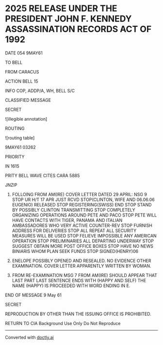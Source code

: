 # 2025 RELEASE UNDER THE PRESIDENT JOHN F. KENNEDY ASSASSINATION RECORDS ACT OF 1992

DATE 054 9MAY61

TO BELL

FROM CARACUS

ACTION BELL 15

INFO COP, ADDP/A, WH, BELL S/C

CLASSIFIED MESSAGE

SECRET

![illegible annotation]

ROUTING

![routing table]

9MAY61 03262

PRIORITY

IN 1615

PRITY BELL WAVE CITES CARA 5885

JNZIP

1. FOLLOING FROM AM(IRE) COVER LETTER DATED 29 APRIL:
   NSG 9 STOP UR H/T 17 APR JUST RCVD STOP(CLINTON, WIFE AND 06.06.06
   EUGENIO) RELEASED STOP REGISTERING(SWISS) END STOP STAND BY
   POSSIBLY CLINTON TRANSMITTING STOP COMPLETELY ORGANIZING
   OPERATIONS AROUND PETE AND PACO STOP PETE WILL HAVE CONTACTS
   WITH TIGER, PANAMA AND ITALIAN AMBASSADORES WHO VERY ACTIVE
   COUNTER-REV STOP FURNISH ADDRESS FOR DELIVERIES STOP ALL REPEAT
   ALL SECURITY MEASURES WILL BE USED STOP FELIEVE IMPOSSIBLE ANY
   AMERICAN OPERATION STOP PRELIMINARIES ALL DEPARTING UNDERWAY
   STOP SUGGEST OBTAIN MORE POST OFFICE BOXES STOP HAVE NO NEWS
   BINIARIS WHOM PLAN SEEK FUNDS STOP SIGNED(HENRY)06

2. ENELOPE POSSIBLY OPENED AND RESEALED. NO EVIDENCE OTHER
   EXAMINATION. COVER LETTER APPARENTLY WRITTEN BY WOMAN.

3. FROM RE-EXAMINATION MSG 7 FROM AM(IRE) SHOULD APPEAR THAT
   LAST PART LAST SENTENCE ENDS WITH (HAPPY AND SELF) THE NAME
   (HAPPY) IS PROCEEDED WITH WORD ENDING IN E.

END OF MESSAGE 9 May 61

SECRET

REPRODUCTION BY OTHER THAN THE ISSUING OFFICE IS PROHIBITED.

RETURN TO CIA
Background Use Only
Do Not Reproduce


---
Converted with [doctly.ai](https://doctly.ai)